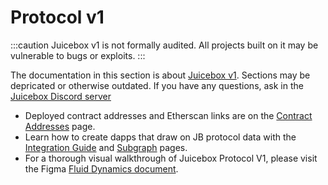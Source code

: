 # Protocol v1

:::caution
Juicebox v1 is not formally audited. All projects built on it may be vulnerable to bugs or exploits.
:::

The documentation in this section is about [Juicebox v1](https://github.com/jbx-protocol/juice-contracts-v1). Sections may be depricated or otherwise outdated. If you have any questions, ask in the [Juicebox Discord server](https://discord.com/invite/5JsDvuyCPd)

- Deployed contract addresses and Etherscan links are on the [Contract Addresses](/dev/protocol-v1/resources/contract-addresses.md) page.
- Learn how to create dapps that draw on JB protocol data with the [Integration Guide](/dev/protocol-v1/developers/integration-guide.md) and [Subgraph](developers/subgraph.md) pages.
- For a thorough visual walkthrough of Juicebox Protocol V1, please visit the Figma [Fluid Dynamics document](https://www.figma.com/file/dHsQ7Bt3ryXbZ2sRBAfBq5/Fluid-Dynamics).
